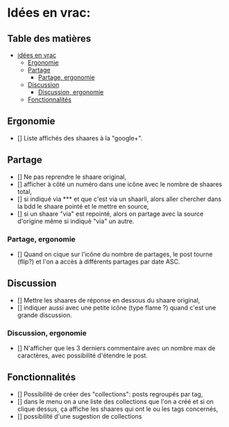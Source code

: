 # Idées en vrac:

## Table des matières
- [idées en vrac](#idées-en-vrac)
    - [Ergonomie](#ergonomie)
    - [Partage](#partage)
        - [Partage, ergonomie](#partage-ergonomie)
    - [Discussion](#discussion)
        - [Discussion, ergonomie](#discussion-ergonomie)
    - [Fonctionnalités](#fonctionnalites)

## Ergonomie
- [] Liste affichés des shaares à la "google+".

## Partage
- [] Ne pas reprendre le shaare original, 
- [] afficher à côté un numéro dans une icône avec le nombre de shaares total,
- [] si indiqué via *** et que c'est via un shaarli, alors aller chercher dans la bdd le shaare pointé et le mettre en source,
- [] si un shaare "via" est repointé, alors on partage avec la source d'origine même si indiqué "via" un autre.

### Partage, ergonomie
- [] Quand on cique sur l'icône du nombre de partages, le post tourne (flip?) et l'on a accès à différents partages par date ASC.

## Discussion
- [] Mettre les shaares de réponse en dessous du shaare original,
- [] indiquer aussi avec une petite icône (type flame ?) quand c'est une grande discussion.

### Discussion, ergonomie
- [] N'afficher que les 3 derniers commentaire avec un nombre max de caractères, avec possibilité d'étendre le post.

## Fonctionnalités
- [] Possibilité de créer des "collections": posts regroupés par tag,
- [] dans le menu on a une liste des collections que l'on a créé et si on clique dessus, ça affiche les shaares qui ont le ou les tags concernés,
- [] possibilité d'une sugestion de collections
